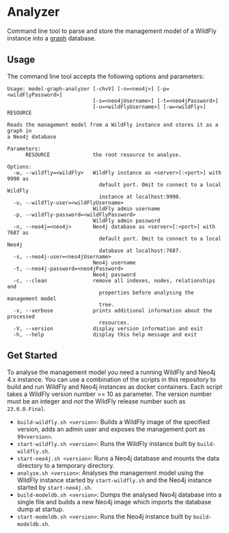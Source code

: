 # Analyzer

Command line tool to parse and store the management model of a WildFly instance into a [graph](https://neo4j.com/) database. 

## Usage

The command line tool accepts the following options and parameters:

```
Usage: model-graph-analyzer [-chvV] [-n=<neo4j>] [-p=<wildFlyPassword>]
                            [-s=<neo4jUsername>] [-t=<neo4jPassword>]
                            [-u=<wildFlyUsername>] [-w=<wildFly>] RESOURCE

Reads the management model from a WildFly instance and stores it as a graph in
a Neo4j database

Parameters:
      RESOURCE              the root resource to analyse.

Options:
  -w, --wildfly=<wildFly>   WildFly instance as <server>[:<port>] with 9990 as
                              default port. Omit to connect to a local WildFly
                              instance at localhost:9990.
  -u, --wildfly-user=<wildFlyUsername>
                            WildFly admin username
  -p, --wildfly-password=<wildFlyPassword>
                            WildFly admin password
  -n, --neo4j=<neo4j>       Neo4j database as <server>[:<port>] with 7687 as
                              default port. Omit to connect to a local Neo4j
                              database at localhost:7687.
  -s, --neo4j-user=<neo4jUsername>
                            Neo4j username
  -t, --neo4j-password=<neo4jPassword>
                            Neo4j password
  -c, --clean               remove all indexes, nodes, relationships and
                              properties before analysing the management model
                              tree.
  -v, --verbose             prints additional information about the processed
                              resources.
  -V, --version             display version information and exit
  -h, --help                display this help message and exit
```

## Get Started

To analyse the management model you need a running WildFly and Neo4j 4.x instance. You can use a combination of the scripts in this repository to build and run WildFly and Neo4j instances as docker containers. Each script takes a WildFly version number >= 10 as parameter. The version number must be an integer and *not* the WildFly release number such as `23.0.0.Final`. 

- `build-wildfly.sh <version>`: Builds a WildFly image of the specified version, adds an admin user and exposes the management port as `99<version>`.
- `start-wildfly.sh <version>`: Runs the WildFly instance built by `build-wildfly.sh`.
- `start-neo4j.sh <version>`: Runs a Neo4j database and mounts the data directory to a temporary directory.
- `analyze.sh <version>`: Analyses the management model using the WildFly instance started by `start-wildfly.sh` and the Neo4j instance started by `start-neo4j.sh`.
- `build-modeldb.sh <version>`: Dumps the analysed Neo4j database into a single file and builds a new Neo4j image which imports the database dump at startup.
- `start-modeldb.sh <version>`: Runs the Neo4j instance built by `build-modeldb.sh`.
